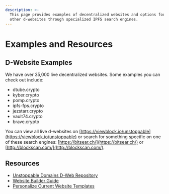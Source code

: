 ```yaml
---
description: >-
  This page provides examples of decentralized websites and options for locating
  other d-websites through specialized IPFS search engines.
---
```


# Examples and Resources

## D-Website Examples

We have over 35,000 live decentralized websites. Some examples you can check out include:

* dtube.crypto
* kyber.crypto
* pomp.crypto
* ipfs-fps.crypto
* jezstarr.crypto
* vault74.crypto
* brave.crypto

You can view all live d-websites on [https://viewblock.io/unstoppable](https://viewblock.io/unstoppable) or search for something specific on one of these search engines: [https://bitsear.ch/](https://bitsear.ch/) or [http://blockscan.com/](http://blockscan.com/).

## Resources

* [Unstoppable Domains D-Web Repository](https://github.com/unstoppabledomains/decentralized-websites)
* [Website Builder Guide](https://community.unstoppabledomains.com/t/website-builder-guide/446)
* [Personalize Current Website Templates](https://community.unstoppabledomains.com/t/how-to-personalize-the-current-website-templates/1391)

